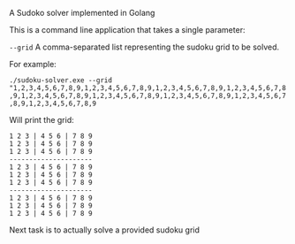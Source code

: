 A Sudoko solver implemented in Golang

This is a command line application that takes a single parameter:

`--grid`
A comma-separated list representing the sudoku grid to be solved.

For example:

`./sudoku-solver.exe --grid "1,2,3,4,5,6,7,8,9,1,2,3,4,5,6,7,8,9,1,2,3,4,5,6,7,8,9,1,2,3,4,5,6,7,8,9,1,2,3,4,5,6,7,8,9,1,2,3,4,5,6,7,8,9,1,2,3,4,5,6,7,8,9,1,2,3,4,5,6,7,8,9,1,2,3,4,5,6,7,8,9`

Will print the grid:

```
1 2 3 | 4 5 6 | 7 8 9
1 2 3 | 4 5 6 | 7 8 9
1 2 3 | 4 5 6 | 7 8 9
---------------------
1 2 3 | 4 5 6 | 7 8 9
1 2 3 | 4 5 6 | 7 8 9
1 2 3 | 4 5 6 | 7 8 9
---------------------
1 2 3 | 4 5 6 | 7 8 9
1 2 3 | 4 5 6 | 7 8 9
1 2 3 | 4 5 6 | 7 8 9
```

Next task is to actually solve a provided sudoku grid